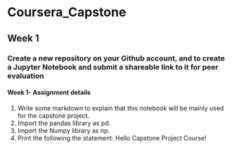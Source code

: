 # Coursera_Capstone
## Week 1 
### Create a new repository on your Github account, and to create a Jupyter Notebook and submit a shareable link to it for peer evaluation
#### Week 1- Assignment details
1. Write some markdown to explain that this notebook will be mainly used for the capstone project.
2. Import the pandas library as pd.
3. Import the Numpy library as np.
4. Print the following the statement: Hello Capstone Project Course!

